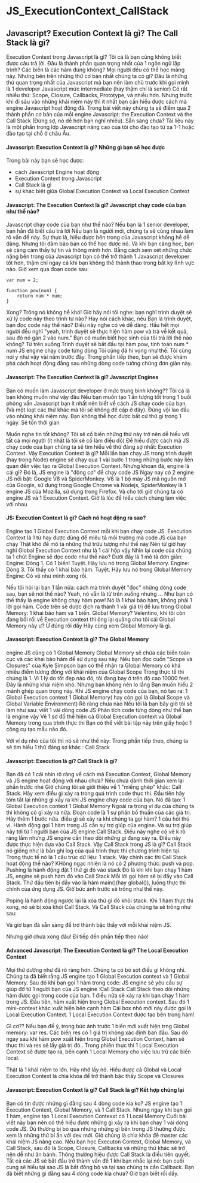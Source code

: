 # JS_ExecutionContext_CallStack

## Javascript? Execution Context là gì? The Call Stack là gì?

Execution Context trong Javascript là gì?
Tôi cá là bạn cũng không biết được câu trả lời.
Đâu là thành phần quan trọng nhất của 1 ngôn ngữ lập trình?
Các biến là các hàm đúng không? Mọi người đều  có thể học  mảng này.
Nhưng bên trên những thứ cơ bản nhất chúng ta có gì?
Đâu là những thứ quan trọng nhất của Javascript mà bạn nên làm chủ trước khi gọi mình là 1 developer Javascript mức intermediate (hay thậm chí là senior)
Có rất nhiều thứ: Scope, Closure, Callbacks, Prototype, và nhiều hơn.
Nhưng trước khi đi sâu vào những khái niệm này thì ít nhất bạn cần hiểu được cách mà engine Javascript hoạt động đã.
Trong bài viết này chúng ta sẽ điểm qua 2 thành phần cơ bản của mỗi engine Javascript: the Execution Context và the Call Stack
(Đừng sợ, nó dễ hơn bạn nghĩ nhiều).
Sẵn sàng chưa?
Tài liệu này là một phần trong lớp Javascript nâng cao của tôi cho đào tạo từ xa 1-1 hoặc đào tạo tại chỗ ở châu Âu.

#### Javascript: Execution Context là gì? Những gì bạn sẽ học được
Trong bài này bạn sẽ học được:

- cách Javascript Engine hoạt động
- Execution Context trong Javascript
- Call Stack là gì
- sự khác biệt giữa Global Execution Context và Local Execution Context

#### Javascript: The Execution Context là gì?  Javascript chạy code của bạn như thế nào?
Javascript chạy code của bạn như thế nào?
Nếu bạn là 1 senior developer, bạn hẳn đã biết câu trả lời
Nếu bạn là người mới, chúng ta sẽ cùng nhau làm rõ vấn đề này.
Sự thực là, hiểu được bên trong của Javascript không hề dễ dàng.
Nhưng tôi đảm bảo bạn có thể học được nó.
Và khi bạn càng học, bạn sẽ càng cảm thấy  tự tin và thông minh hơn.
Bằng cách xem xét những chức năng bên trong của Javascript bạn có thể trở thành 1 Javascript developer tốt hơn, thậm chí ngay cả khi bạn không thể thành thao trong bất kỳ lĩnh vực nào.
Giờ xem qua đoạn code sau:
```
var num = 2;

function pow(num) {
    return num * num;
}
```
Xong?
Trông nó không hề khó!
Giờ hãy nói tôi nghe: bạn nghĩ trình duyệt sẽ xử lý code này theo trình tự nào?
Hay nói cách khác, nếu Bạn là trình duyệt, bạn  đọc code này thế nào?
Điều này nghe có vẻ dễ dàng.
Hầu hết mọi người đều nghĩ "yeah, trình duyệt sẽ thực hiện hàm pow và trả về kết quả, sau đó nó gán 2 vào num."
Bạn có muốn biết học sinh của tôi trả lời thế nào không?
Từ trên xuống
Trình duyệt sẽ bắt đầu tại hàm pow, tính toán num * num
JS engine chạy code từng dòng
Tôi cũng đã hi vọng như thế.
Tôi cũng nói y như vậy vài năm trước đây.
Trong phần tiếp theo, bạn sẽ được khám phá cách hoạt động đằng sau những  dòng code tưởng chừng đơn giản này.
#### Javascript: The Execution Context là gì? Javascript Engines
Bạn có muốn làm Javascript developer ở mức trung bình không??
Tôi cá là bạn không muốn như vậy đâu
Nếu bạn muốn tạo 1 ấn tượng tốt trong 1 buổi phỏng vấn Javascript bạn ít nhất nên biết về cách JS chạy code của bạn.
(Và một loạt các thứ khác mà tôi sẽ không đề cập ở đây).
Đừng vội lao đầu vào những khái niệm này.
Bạn không thể học được bất cứ thứ gì trong 1 ngày. Sẽ tốn thời gian

Muốn nghe tin tốt không?  Tôi sẽ cố biến những thứ này trở nên dễ hiểu với tất cả mọi người (ít nhất là tôi sẽ cố làm điều đó)
Để hiểu được cách mà JS chạy code của bạn chúng ta sẽ tìm hiểu về thứ đáng sợ nhất: Execution Context.
Vậy Execution Context là gì?
Mỗi lần bạn chạy JS trong trình duyệt (hay trong Node) engine sẽ chạy qua 1 vài bước
1 trong những bước này liên quan đến việc  tạo ra Global Execution Context.
Nhưng khoan đã, engine là cái gì?
Đó là, JS engine là "động cơ" để chạy code JS
Ngay nay có 2 engine JS nổi bật: Google V8 và SpiderMonkey.
V8 là 1 bộ máy JS mã nguồn mở của Google, sử dụng trong Google Chrome và Nodejs,
SpiderMonkey là 1 engine JS của Mozilla, sử dụng trong Firefox.
Và cho tới giờ chúng ta có engine JS và 1 Execution Context.
Giờ là lúc để hiểu cách chúng làm việc với nhau

#### JS: Execution Context là gì? Cách nó hoạt động ra sao?
Engine tạo 1 Global Execution Context mỗi khi bạn chạy code JS.
Execution Context là 1 từ hay được dùng để miêu tả môi trường mà code JS của bạn chạy
Thật khó để mô tả những thứ trừu tượng như thế này
Nên từ giờ hay nghĩ Global Execution Context như là 1 cái hộp vậy
Nhìn lại code của chúng ta 1 chút
Engine sẽ đọc code như thế nào?
Dưới đây là 1 mô tả đơn giản:
Engine: Dòng 1. Có 1 biến! Tuyệt. Hãy lưu nó trong Global Memory.
Engine: Dòng 3. Tôi thấy có 1 khai báo hàm. Tuyệt. Hãy lưu nó trong Global Memory 
Engine: Có vẻ như mình xong rồi.

Nếu tôi hỏi lại bạn 1 lần nữa: cách mà trình duyệt "đọc" những dòng code sau, bạn sẽ nói thế nào?
Yeah, nó vẫn là từ trên xuống nhưng ...
Như bạn có thế thấy là engine không chạy hàm pow!
Nó là 1 khai báo hàm, không phải 1 lời gọi hàm. 
Code trên sẽ được dịch ra thành 1 vài giá trị để lưu trong Global Memory: 1 khai báo hàm và 1 biến.
Global Memory?
Velentino, khi tôi còn đang bối rối về Execution context thì ông lại quăng cho tôi cái Global Memory này ư?
Ừ đúng rồi đấy
Hãy cùng xem Global Memory là gì.

#### Javascript:  Execution Context là gì? The Global Memory
engine JS cũng có 1 Global Memory
Global Memory sẽ chứa các biến toàn cục và các khai bào hàm để sử dụng sau này.
Nếu bạn đọc cuốn "Scope và Closures" của Kyle Simpson bạn có thể nhận ra Global Memory có khá nhiều điểm tương đồng với khái niệm của Global Scope
Trong thực tế thì chúng là 1.
Vì 1 lý do tốt đẹp nào đó, tôi đang bay ở trên độ cao 10000 feet.
Đây là những khái niệm khó. 
Nhưng bạn không nên lo lắng
Bạn muốn hiểu 2 mảnh ghép quan trọng này.
Khi JS engine chạy code của bạn, nó tạo ra:
1 Global Execution context
1 Global Memory( hay còn gọi là Global Scope và Global Variable Environment)
Rõ ràng chưa nào
Nếu tôi là bạn bây giờ tôi sẽ làm như sau:
viết 1 vài dòng code JS
Phân tích code từng dòng như thể bạn là engine vậy
Vẽ 1 sơ đồ thể hiện cả Global Execution context và Global Memory trong qua trình thực thi
Bạn có thể viết bài tập này trên giấy hoặc 1 công cụ  tạo mẫu nào đó.

Với ví dụ nhỏ của tôi thì nó sẽ như thế này:
Trong phần tiếp theo, chúng ta sẽ tìm hiểu 1 thứ đáng sợ khác : Call Stack

#### Javascript: Execution là gì? Call Stack là gì?
Bạn đã có 1 cái nhìn rõ ràng về cách mà Execution Context, Global Memory và JS engine họat động với nhau chưa?
Nếu chưa dành thời gian xem lại phần trước nhé
Giờ chúng tôi sẽ giới thiệu về 1 "miếng ghép" khác: Call Stack.
Hãy xem điều gì xảy ra trong quá trình code thực thi.
Đầu tiên hãy tóm tắt lại những gì xảy ra khi JS engine chạy code của bạn.
Nó đã tạo:
1 Global Execution context
1 Global Memory
Ngoài ra trong ví dụ của chúng ta thì không có gì xảy ra nữa.
Đoạn code là 1 sự phân bố thuần của các giá trị.
Hãy thêm 1 bước nữa.
điều gì sẽ xảy ra khi chúng ta gọi hàm?
1 câu hỏi thú vị.
Hành động gọi 1 hàm trong JS cần sự trợ giúp của engine.
Và sự trợ giúp này tới từ 1 người bạn của JS engine:Call Stack.
Điều này nghe có vẻ k rõ ràng lắm nhưng JS engine cần  theo dõi những gì đang xảy ra.
Điều này được thực hiện dựa vào Call Stack.
Vậy Call Stack trong JS là gì?
Call Stack nó giống như là bản ghi log của quá trình thực thi chương trình hiện tại.
Trong thực tế nó là 1 cấu trúc dữ liệu: 1 stack.
Vậy chính xác thì Call Stack hoạt động thế nào?
KHông ngạc nhiên là nó có 2 phương thức: push và pop. 
Pushing là hành động đặt 1 thứ gì đó vào stack
Đó là khi khi bạn chạy 1 hàm JS, engine sẽ push hàm đó vào Call Stack
Mỗi lời gọi hàm sẽ bị đẩy vào Call Stack.
Thứ đầu tiên bị đẩy vào là hàm main()(hay global()), luồng thực thi chính của ứng dụng JS.
Giờ bức ảnh trước sẽ trông như thế này.

Poping là hành động ngược lại là xóa thứ gì đó khỏi stack.
Khi 1 hàm thực thi xong, nó sẽ bị xóa khỏi Call Stack.
Và Call Stack của chúng ta sẽ trông như sau:

Và giờ bạn đã sẵn sàng để trở thành bậc thầy với mỗi khái niệm JS.

Nhưng giờ chưa xong đâu! Đi tiếp đến phần tiếp theo nào!

#### Advanced Javascript: The Execution Context là gì? The Local Execution Context
Mọi thứ dường như đã rõ ràng hơn.
Chúng ta có bỏ sót điều gì không nhỉ.
Chúng ta đã biết rằng JS engine tạo 1 Global Execution context và 1 Global Memory.
Sau đó khi bạn gọi 1 hàm trong code:
JS engine sẽ yêu cầu sự giúp đỡ từ 1 người bạn của JS engine :Call Stack
Call Stack theo dõi những hàm được gọi trong code của bạn.
1 điều nữa sẽ xảy ra khi bạn chạy 1 hàm trong JS.
Đầu tiên, hàm xuất hiện trong Global Execution context.
Sau đó 1 mini-context khác xuất hiện bên cạnh hàm
Cái box nhỏ mới này được gọi là Local Execution Context.
1 Local Execution Context được tạo bên trong hàm!

Gì cơ??
Nếu bạn để ý, trong bức ảnh trước 1 biến mới xuất hiện trng Global memory: var res.
Các biến res có 1 giá trị không xác định ban đầu.
Sau đó ngay sau khi hàm pow xuất hiện trong Global Execution Context, hàm sẽ thực thi và res sẽ lấy giá trị đó..
Trong phiên thực thi 1 Local Execution Context sẽ được tạo ra, bên cạnh 1 Local Memory cho việc lưu trữ các biến local.

Thật là 1 khái niệm to lớn.
Hãy nhớ lấy nó.
Hiểu được cả Global và Local Execution Context là chìa khóa để trở thành bậc thầy Scope và Closures
#### Javascript: Execution Context là gì? Call Stack là gì? Kết hợp chúng lại
Bạn có tin được những gì đằng sau 4 dòng code kia ko?
JS engine tạo 1 Execution Context, Global Memory, và 1 Call Stack.
Nhưng ngay khi bạn gọi 1 hàm, engine tạo 1 Local Execution Contexxt có 1 Local Memory
Cuối bài viết này bạn nên có thể hiểu được những gì xảy ra khi bạn chạy 1 vài dòng code JS. 
Dù thường bị bỏ qua nhưng những gì bên trong JS thường được xem là những thứ bí ẩn với dev mới.
Giờ chúng là chìa khóa để master các khái niệm JS nâng cao.
Nếu bạn học Executon Context, Global Memory, và Call Stack, sau đó là Scope, Closure, Callbacks và những thứ khác sẽ trở nên dễ như ăn bánh.
Thông thường hiệu được Call Stack là điều tiên quyết.
Tất cả các JS sẽ bắt đầu  trở thành vấn đề 1 khi bạn  nhắc lại nó: bạn cuối cung sẽ hiểu tại sao JS là bất đồng bộ và tại sao chúng ta cần Callback. 
Bạn đã biết những gì đằng sau 4 dòng code kia chưa?
Giờ bạn biết rồi đấy.
